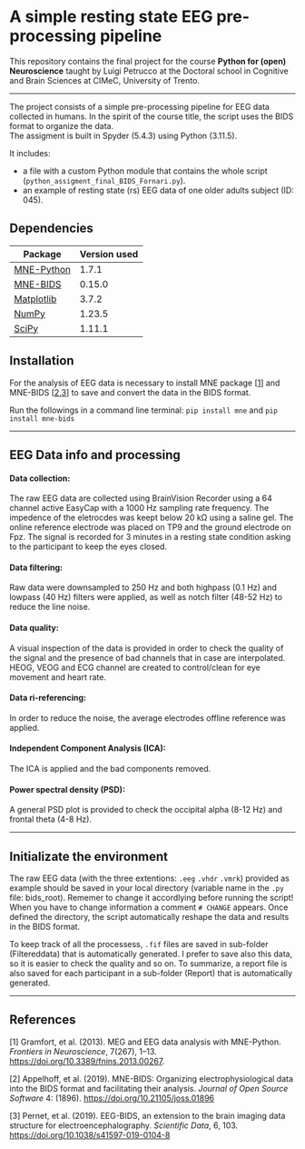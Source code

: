 # A simple resting state EEG pre-processing pipeline

This repository contains the final project for the course **Python for (open) Neuroscience** taught by Luigi Petrucco at the Doctoral school in Cognitive and Brain Sciences at CIMeC, University of Trento.

***
The project consists of a simple pre-processing pipeline for EEG data collected in humans. In the spirit of the course title, the script uses the BIDS format to organize the data.  
The assigment is built in Spyder (5.4.3) using Python (3.11.5).

It includes:
- a file with a custom Python module that contains the whole script (`python_assigment_final_BIDS_Fornari.py`).
- an example of resting state (rs) EEG data of one older adults subject (ID: 045).

## Dependencies

| Package   | Version used | 
|-----------|--------------|
| [MNE-Python](https://mne.tools/stable/index.html)     | 1.7.1        | 
| [MNE-BIDS](https://mne.tools/mne-bids/stable/index.html)  | 0.15.0       |
| [Matplotlib](https://matplotlib.org/)| 3.7.2        |
| [NumPy](https://numpy.org/)    | 1.23.5       | 
| [SciPy](https://scipy.org/)    | 1.11.1       |


## Installation

For the analysis of EEG data is necessary to install MNE package [[1](https://doi.org/10.3389/fnins.2013.00267)] and MNE-BIDS [[2](https://doi.org/10.21105/joss.01896),[3](https://doi.org/10.1038/s41597-019-0104-8)] to save and convert the data in the BIDS format.

Run the followings in a command line terminal: `pip install mne` and `pip install mne-bids`

***

## EEG Data info and processing 

#### Data collection:
The raw EEG data are collected using BrainVision Recorder using a 64 channel active EasyCap with a 1000 Hz sampling rate frequency. The impedence of the eletrocdes was keept below 20 kΩ using a saline gel.
The online reference electrode was placed on TP9 and the ground electrode on Fpz.
The signal is recorded for 3 minutes in a resting state condition asking to the participant to keep the eyes closed.

#### Data filtering:
Raw data were downsampled to 250 Hz and both highpass (0.1 Hz) and lowpass (40 Hz) filters were applied, as well as notch filter (48-52 Hz) to reduce the line noise.

#### Data quality:
A visual inspection of the data is provided in order to check the quality of the signal and the presence of bad channels that in case are interpolated. HEOG, VEOG and ECG channel are created to control/clean for eye movement and heart rate.

#### Data ri-referencing:
In order to reduce the noise, the average electrodes offline reference was applied.

#### Independent Component Analysis (ICA):
The ICA is applied and the bad components removed.

#### Power spectral density (PSD):
A general PSD plot is provided to check the occipital alpha (8-12 Hz) and frontal theta (4-8 Hz).

***

## Initializate the environment

The raw EEG data (with the three extentions: `.eeg` `.vhdr` `.vmrk`) provided as example should be saved in your local directory (variable name in the `.py` file: bids_root). 
Rememer to change it accordlying before running the script! When you have to change information a comment `# CHANGE` appears.
Once defined the directory, the script automatically reshape the data and results in the BIDS format. 

To keep track of all the processess, `.fif` files are saved in sub-folder (Filtereddata) that is automatically generated. I prefer to save also this data, so it is easier to check the quality and so on.
To summarize, a report file is also saved for each participant in a sub-folder (Report) that is automatically generated.

***

## References
[1] Gramfort, et al. (2013). MEG and EEG data analysis with MNE-Python. _Frontiers in Neuroscience_, 7(267), 1–13. https://doi.org/10.3389/fnins.2013.00267.

[2] Appelhoff, et al. (2019). MNE-BIDS: Organizing electrophysiological data into the BIDS format and facilitating their analysis. _Journal of Open Source Software_ 4: (1896). https://doi.org/10.21105/joss.01896

[3] Pernet, et al. (2019). EEG-BIDS, an extension to the brain imaging data structure for electroencephalography. _Scientific Data_, 6, 103. https://doi.org/10.1038/s41597-019-0104-8

